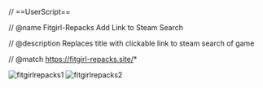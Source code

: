 // ==UserScript==

// @name         Fitgirl-Repacks Add Link to Steam Search

// @description  Replaces title with clickable link to steam search of game

// @match        https://fitgirl-repacks.site/*

![fitgirlrepacks1](https://github.com/RestSon/fitgirl-repacks-steamlink/assets/136657313/32493a19-9263-4a7e-a4ec-321db616065a)
![fitgirlrepacks2](https://github.com/RestSon/fitgirl-repacks-steamlink/assets/136657313/d846be43-9515-4d33-aab8-820701a8fbc0)

